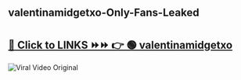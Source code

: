 
 ## valentinamidgetxo-Only-Fans-Leaked

# <h2><a href="https://clipsfans.com/valentinamidgetxo&ref=git">🔗 Click to LINKS ⏩⏩ 👉 🟢 valentinamidgetxo </a></h2>

<a href="https://clipsfans.com/valentinamidgetxo&ref=git" rel="nofollow" data-target="animated-image.originalLink"><img src="https://i.ibb.co.com/xMMVF88/686577567.gif" alt="Viral Video Original" style="max-width: 100%; display: inline-block;" data-target="animated-image.originalImage"></a>
